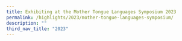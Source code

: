 ```yaml
---
title: Exhibiting at the Mother Tongue Languages Symposium 2023
permalink: /highlights/2023/mother-tongue-languages-symposium/
description: ""
third_nav_title: "2023"
---
```

